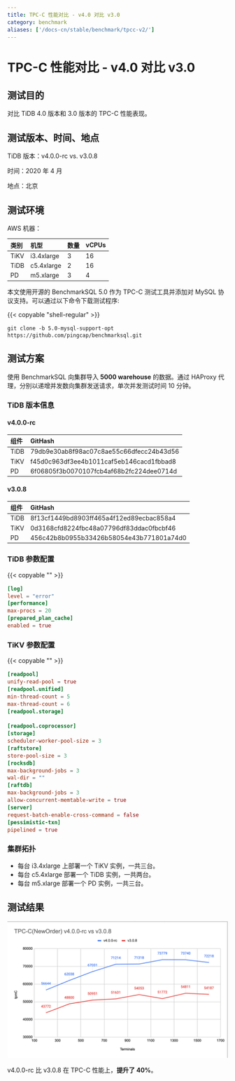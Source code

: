 ```yaml
---
title: TPC-C 性能对比 - v4.0 对比 v3.0
category: benchmark
aliases: ['/docs-cn/stable/benchmark/tpcc-v2/']
---
```


# TPC-C 性能对比 - v4.0 对比 v3.0

## 测试目的

对比 TiDB 4.0 版本和 3.0 版本的 TPC-C 性能表现。

## 测试版本、时间、地点

TiDB 版本：v4.0.0-rc vs. v3.0.8

时间：2020 年 4 月

地点：北京

## 测试环境

AWS 机器：

| 类别 | 机型 | 数量 | vCPUs |
| :- | :- | :- | :- |
| TiKV | i3.4xlarge | 3 | 16 |
| TiDB | c5.4xlarge | 2 | 16 |
| PD | m5.xlarge | 3 | 4 |

本文使用开源的 BenchmarkSQL 5.0 作为 TPC-C 测试工具并添加对 MySQL 协议支持。可以通过以下命令下载测试程序:

{{< copyable "shell-regular" >}}

```shell
git clone -b 5.0-mysql-support-opt https://github.com/pingcap/benchmarksql.git
```

## 测试方案

使用 BenchmarkSQL 向集群导入 **5000 warehouse** 的数据。通过 HAProxy 代理，分别以递增并发数向集群发送请求，单次并发测试时间 10 分钟。

### TiDB 版本信息

#### v4.0.0-rc

| 组件 | GitHash |
| :- | :- |
| TiDB | 79db9e30ab8f98ac07c8ae55c66dfecc24b43d56 |
| TiKV | f45d0c963df3ee4b1011caf5eb146cacd1fbbad8 |
| PD | 6f06805f3b0070107fcb4af68b2fc224dee0714d |

#### v3.0.8

| 组件 | GitHash |
| :- | :- |
| TiDB | 8f13cf1449bd8903ff465a4f12ed89ecbac858a4 |
| TiKV | 0d3168cfd8224fbc48a07796df83ddac0fbcbf46 |
| PD | 456c42b8b0955b33426b58054e43b771801a74d0 |

### TiDB 参数配置

{{< copyable "" >}}

```toml
[log]
level = "error"
[performance]
max-procs = 20
[prepared_plan_cache]
enabled = true
```

### TiKV 参数配置

{{< copyable "" >}}

```toml
[readpool]
unify-read-pool = true
[readpool.unified]
min-thread-count = 5
max-thread-count = 6
[readpool.storage]

[readpool.coprocessor]
[storage]
scheduler-worker-pool-size = 3
[raftstore]
store-pool-size = 3
[rocksdb]
max-background-jobs = 3
wal-dir = ""
[raftdb]
max-background-jobs = 3
allow-concurrent-memtable-write = true
[server]
request-batch-enable-cross-command = false
[pessimistic-txn]
pipelined = true
```

### 集群拓扑

* 每台 i3.4xlarge 上部署一个 TiKV 实例，一共三台。
* 每台 c5.4xlarge 部署一个 TiDB 实例，一共两台。
* 每台 m5.xlarge 部署一个 PD 实例，一共三台。

## 测试结果

![tpcc](/media/tpcc-3.0-4.0.png)

v4.0.0-rc 比 v3.0.8 在 TPC-C 性能上，**提升了 40%**。
